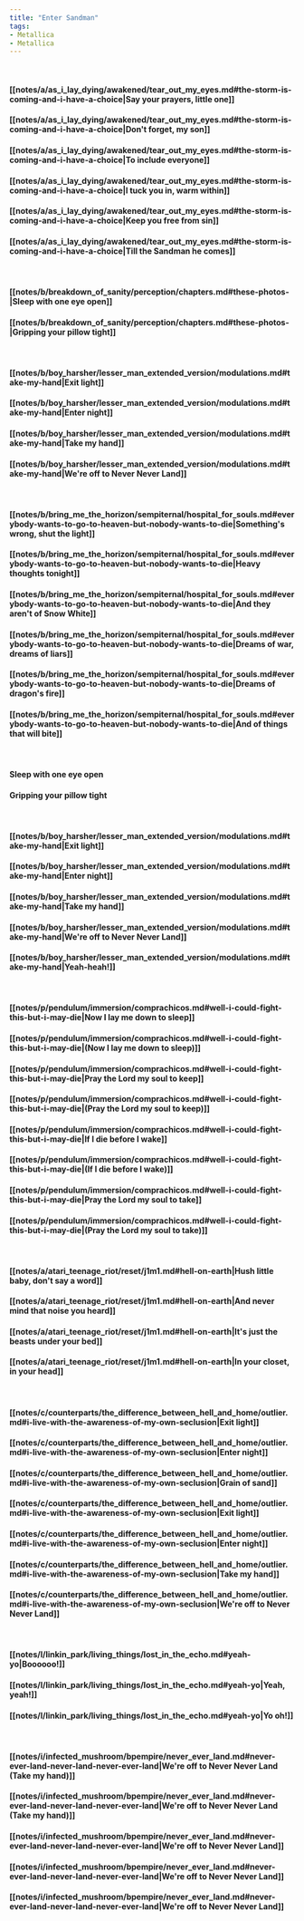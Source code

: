 ```yaml
---
title: "Enter Sandman"
tags:
- Metallica
- Metallica
---
```

&nbsp;
#### [[notes/a/as_i_lay_dying/awakened/tear_out_my_eyes.md#the-storm-is-coming-and-i-have-a-choice|Say your prayers, little one]]
#### [[notes/a/as_i_lay_dying/awakened/tear_out_my_eyes.md#the-storm-is-coming-and-i-have-a-choice|Don't forget, my son]]
#### [[notes/a/as_i_lay_dying/awakened/tear_out_my_eyes.md#the-storm-is-coming-and-i-have-a-choice|To include everyone]]
#### [[notes/a/as_i_lay_dying/awakened/tear_out_my_eyes.md#the-storm-is-coming-and-i-have-a-choice|I tuck you in, warm within]]
#### [[notes/a/as_i_lay_dying/awakened/tear_out_my_eyes.md#the-storm-is-coming-and-i-have-a-choice|Keep you free from sin]]
#### [[notes/a/as_i_lay_dying/awakened/tear_out_my_eyes.md#the-storm-is-coming-and-i-have-a-choice|Till the Sandman he comes]]
&nbsp;
#### [[notes/b/breakdown_of_sanity/perception/chapters.md#these-photos-|Sleep with one eye open]]
#### [[notes/b/breakdown_of_sanity/perception/chapters.md#these-photos-|Gripping your pillow tight]]
&nbsp;
#### [[notes/b/boy_harsher/lesser_man_extended_version/modulations.md#take-my-hand|Exit light]]
#### [[notes/b/boy_harsher/lesser_man_extended_version/modulations.md#take-my-hand|Enter night]]
#### [[notes/b/boy_harsher/lesser_man_extended_version/modulations.md#take-my-hand|Take my hand]]
#### [[notes/b/boy_harsher/lesser_man_extended_version/modulations.md#take-my-hand|We're off to Never Never Land]]
&nbsp;
#### [[notes/b/bring_me_the_horizon/sempiternal/hospital_for_souls.md#everybody-wants-to-go-to-heaven-but-nobody-wants-to-die|Something's wrong, shut the light]]
#### [[notes/b/bring_me_the_horizon/sempiternal/hospital_for_souls.md#everybody-wants-to-go-to-heaven-but-nobody-wants-to-die|Heavy thoughts tonight]]
#### [[notes/b/bring_me_the_horizon/sempiternal/hospital_for_souls.md#everybody-wants-to-go-to-heaven-but-nobody-wants-to-die|And they aren't of Snow White]]
#### [[notes/b/bring_me_the_horizon/sempiternal/hospital_for_souls.md#everybody-wants-to-go-to-heaven-but-nobody-wants-to-die|Dreams of war, dreams of liars]]
#### [[notes/b/bring_me_the_horizon/sempiternal/hospital_for_souls.md#everybody-wants-to-go-to-heaven-but-nobody-wants-to-die|Dreams of dragon's fire]]
#### [[notes/b/bring_me_the_horizon/sempiternal/hospital_for_souls.md#everybody-wants-to-go-to-heaven-but-nobody-wants-to-die|And of things that will bite]]
&nbsp;
#### Sleep with one eye open
#### Gripping your pillow tight
&nbsp;
#### [[notes/b/boy_harsher/lesser_man_extended_version/modulations.md#take-my-hand|Exit light]]
#### [[notes/b/boy_harsher/lesser_man_extended_version/modulations.md#take-my-hand|Enter night]]
#### [[notes/b/boy_harsher/lesser_man_extended_version/modulations.md#take-my-hand|Take my hand]]
#### [[notes/b/boy_harsher/lesser_man_extended_version/modulations.md#take-my-hand|We're off to Never Never Land]]
#### [[notes/b/boy_harsher/lesser_man_extended_version/modulations.md#take-my-hand|Yeah-heah!]]
&nbsp;
#### [[notes/p/pendulum/immersion/comprachicos.md#well-i-could-fight-this-but-i-may-die|Now I lay me down to sleep]]
#### [[notes/p/pendulum/immersion/comprachicos.md#well-i-could-fight-this-but-i-may-die|(Now I lay me down to sleep)]]
#### [[notes/p/pendulum/immersion/comprachicos.md#well-i-could-fight-this-but-i-may-die|Pray the Lord my soul to keep]]
#### [[notes/p/pendulum/immersion/comprachicos.md#well-i-could-fight-this-but-i-may-die|(Pray the Lord my soul to keep)]]
#### [[notes/p/pendulum/immersion/comprachicos.md#well-i-could-fight-this-but-i-may-die|If I die before I wake]]
#### [[notes/p/pendulum/immersion/comprachicos.md#well-i-could-fight-this-but-i-may-die|(If I die before I wake)]]
#### [[notes/p/pendulum/immersion/comprachicos.md#well-i-could-fight-this-but-i-may-die|Pray the Lord my soul to take]]
#### [[notes/p/pendulum/immersion/comprachicos.md#well-i-could-fight-this-but-i-may-die|(Pray the Lord my soul to take)]]
&nbsp;
#### [[notes/a/atari_teenage_riot/reset/j1m1.md#hell-on-earth|Hush little baby, don't say a word]]
#### [[notes/a/atari_teenage_riot/reset/j1m1.md#hell-on-earth|And never mind that noise you heard]]
#### [[notes/a/atari_teenage_riot/reset/j1m1.md#hell-on-earth|It's just the beasts under your bed]]
#### [[notes/a/atari_teenage_riot/reset/j1m1.md#hell-on-earth|In your closet, in your head]]
&nbsp;
#### [[notes/c/counterparts/the_difference_between_hell_and_home/outlier.md#i-live-with-the-awareness-of-my-own-seclusion|Exit light]]
#### [[notes/c/counterparts/the_difference_between_hell_and_home/outlier.md#i-live-with-the-awareness-of-my-own-seclusion|Enter night]]
#### [[notes/c/counterparts/the_difference_between_hell_and_home/outlier.md#i-live-with-the-awareness-of-my-own-seclusion|Grain of sand]]
#### [[notes/c/counterparts/the_difference_between_hell_and_home/outlier.md#i-live-with-the-awareness-of-my-own-seclusion|Exit light]]
#### [[notes/c/counterparts/the_difference_between_hell_and_home/outlier.md#i-live-with-the-awareness-of-my-own-seclusion|Enter night]]
#### [[notes/c/counterparts/the_difference_between_hell_and_home/outlier.md#i-live-with-the-awareness-of-my-own-seclusion|Take my hand]]
#### [[notes/c/counterparts/the_difference_between_hell_and_home/outlier.md#i-live-with-the-awareness-of-my-own-seclusion|We're off to Never Never Land]]
&nbsp;
#### [[notes/l/linkin_park/living_things/lost_in_the_echo.md#yeah-yo|Boooooo!]]
#### [[notes/l/linkin_park/living_things/lost_in_the_echo.md#yeah-yo|Yeah, yeah!]]
#### [[notes/l/linkin_park/living_things/lost_in_the_echo.md#yeah-yo|Yo oh!]]
&nbsp;
#### [[notes/i/infected_mushroom/bpempire/never_ever_land.md#never-ever-land-never-land-never-ever-land|We're off to Never Never Land (Take my hand)]]
#### [[notes/i/infected_mushroom/bpempire/never_ever_land.md#never-ever-land-never-land-never-ever-land|We're off to Never Never Land (Take my hand)]]
#### [[notes/i/infected_mushroom/bpempire/never_ever_land.md#never-ever-land-never-land-never-ever-land|We're off to Never Never Land]]
#### [[notes/i/infected_mushroom/bpempire/never_ever_land.md#never-ever-land-never-land-never-ever-land|We're off to Never Never Land]]
#### [[notes/i/infected_mushroom/bpempire/never_ever_land.md#never-ever-land-never-land-never-ever-land|We're off to Never Never Land]]
